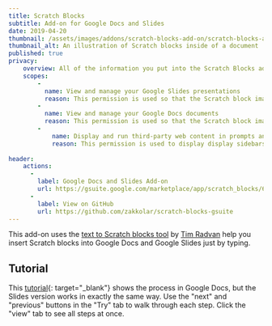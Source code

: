 ```yaml
---
title: Scratch Blocks
subtitle: Add-on for Google Docs and Slides
date: 2019-04-20
thumbnail: /assets/images/addons/scratch-blocks-add-on/scratch-blocks-add-on.png
thumbnail_alt: An illustration of Scratch blocks inside of a document
published: true
privacy:
    overview: All of the information you put into the Scratch Blocks add-on is only processed inside of your web browser and on the Google Apps servers. No information is sent back to me or any third parties.
    scopes:
        -
          name: View and manage your Google Slides presentations
          reason: This permission is used so that the Scratch block images you generate can be inserted into Google Slides when you're using the add-on in that application. Your presentations are never modified except when you explicitly use the add-on to insert/update blocks.
        -
          name: View and manage your Google Docs documents
          reason: This permission is used so that the Scratch block images you generate can be inserted into Google Docs when you're using the add-on in that application. Your documents are never modified except when you explicitly use the add-on to insert/update blocks.
        -
            name: Display and run third-party web content in prompts and sidebars inside Google Applications
            reason: This permission is used to display display sidebars and help information when you run the add-on.
      
header:
    actions:
      -
        label: Google Docs and Slides Add-on
        url: https://gsuite.google.com/marketplace/app/scratch_blocks/669816099092
      -
        label: View on GitHub
        url: https://github.com/zakkolar/scratch-blocks-gsuite
---
```


This add-on uses the [text to Scratch blocks tool](https://scratchblocks.github.io/#?style=scratch3&script=) by [Tim Radvan](https://blob.codes/) help you insert Scratch blocks into Google Docs and Google Slides just by typing.


## Tutorial

This [tutorial](https://www.iorad.com/player/1605746/Scratch-Blocks-Docs-and-Slides#trysteps-1){: target="_blank"} shows the process in Google Docs, but the Slides version works in exactly the same way. Use the "next" and "previous" buttons in the "Try" tab to walk through each step. Click the "view" tab to see all steps at once. 
    